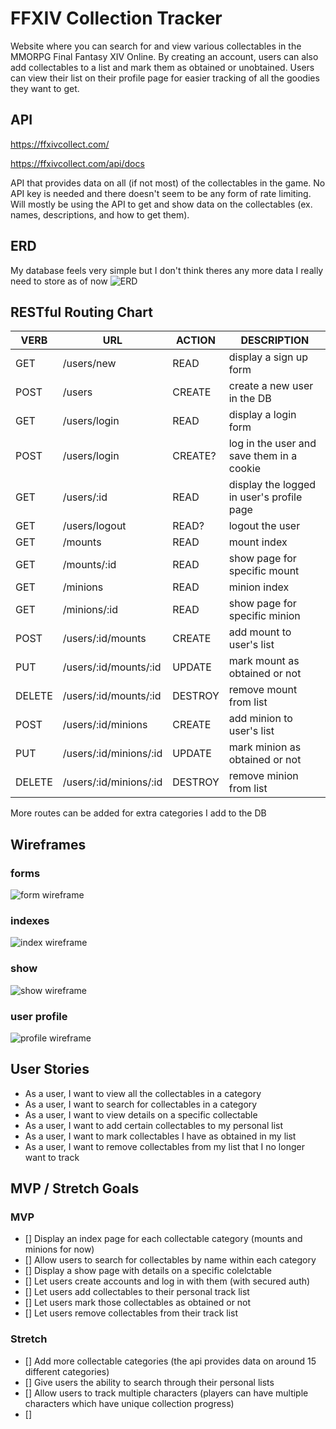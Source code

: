 # FFXIV Collection Tracker

Website where you can search for and view various collectables in the MMORPG Final Fantasy XIV Online. By creating an account, users can also add collectables to a list and mark them as obtained or unobtained. Users can view their list on their profile page for easier tracking of all the goodies they want to get.


## API
https://ffxivcollect.com/

https://ffxivcollect.com/api/docs

API that provides data on all (if not most) of the collectables in the game. No API key is needed and there doesn't seem to be any form of rate limiting. Will mostly be using the API to get and show data on the collectables (ex. names, descriptions, and how to get them).


## ERD
My database feels very simple but I don't think theres any more data I really need to store as of now
![ERD](./media/readme/ERD.drawio.svg)


## RESTful Routing Chart
| VERB | URL | ACTION | DESCRIPTION |
|------|-----|--------|-------------|
| GET | /users/new | READ | display a sign up form
| POST | /users | CREATE | create a new user in the DB
| GET | /users/login | READ | display a login form
| POST | /users/login | CREATE? | log in the user and save them in a cookie
| GET | /users/:id | READ | display the logged in user's profile page
| GET | /users/logout | READ? | logout the user
| GET | /mounts | READ | mount index
| GET | /mounts/:id | READ | show page for specific mount
| GET | /minions | READ | minion index
| GET | /minions/:id | READ | show page for specific minion
| POST | /users/:id/mounts | CREATE | add mount to user's list
| PUT | /users/:id/mounts/:id | UPDATE | mark mount as obtained or not
| DELETE | /users/:id/mounts/:id | DESTROY | remove mount from list
| POST | /users/:id/minions | CREATE | add minion to user's list
| PUT | /users/:id/minions/:id | UPDATE | mark minion as obtained or not
| DELETE | /users/:id/minions/:id | DESTROY | remove minion from list

More routes can be added for extra categories I add to the DB

## Wireframes
### forms
![form wireframe](./media/readme/form.drawio.svg)

### indexes
![index wireframe](./media/readme/index.drawio.svg)

### show
![show wireframe](./media/readme/show.drawio.svg)

### user profile
![profile wireframe](./media/readme/profile.drawio.svg)


## User Stories
- As a user, I want to view all the collectables in a category
- As a user, I want to search for collectables in a category
- As a user, I want to view details on a specific collectable
- As a user, I want to add certain collectables to my personal list
- As a user, I want to mark collectables I have as obtained in my list
- As a user, I want to remove collectables from my list that I no longer want to track


## MVP / Stretch Goals
### MVP
- [] Display an index page for each collectable category (mounts and minions for now)
- [] Allow users to search for collectables by name within each category
- [] Display a show page with details on a specific colelctable
- [] Let users create accounts and log in with them (with secured auth)
- [] Let users add collectables to their personal track list
- [] Let users mark those collectables as obtained or not
- [] Let users remove collectables from their track list

### Stretch
- [] Add more collectable categories (the api provides data on around 15 different categories)
- [] Give users the ability to search through their personal lists
- [] Allow users to track multiple characters (players can have multiple characters which have unique collection progress)
- [] 